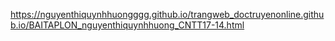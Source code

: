 https://nguyenthiquynhhuongggg.github.io/trangweb_doctruyenonline.github.io/BAITAPLON_nguyenthiquynhhuong_CNTT17-14.html
